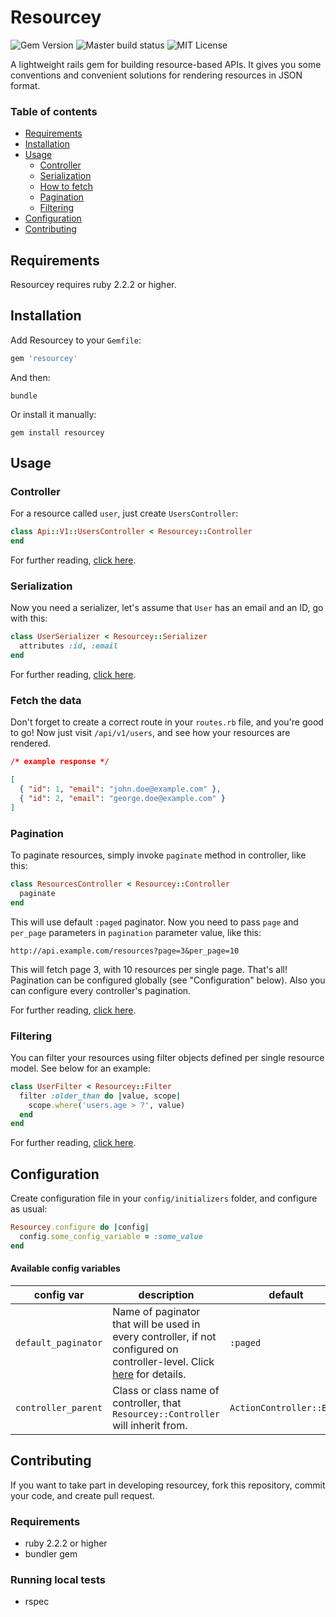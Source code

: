 # Resourcey
![Gem Version](https://img.shields.io/gem/v/resourcey.svg?label=version&colorB=43bd15) ![Master build status](https://api.travis-ci.org/polakowski/resourcey.svg?branch=master) ![MIT License](https://img.shields.io/badge/license-MIT-blue.svg)

A lightweight rails gem for building resource-based APIs. It gives you some conventions and convenient solutions for rendering resources in JSON format.

### Table of contents
- [Requirements](#requirements)
- [Installation](#installation)
- [Usage](#usage)
  - [Controller](#controller)
  - [Serialization](#serialization)
  - [How to fetch](#fetch-the-data)
  - [Pagination](#pagination)
  - [Filtering](#filtering)
- [Configuration](#configuration)
- [Contributing](#contributing)

## Requirements
Resourcey requires ruby 2.2.2 or higher.

## Installation
Add Resourcey to your `Gemfile`:
```ruby
gem 'resourcey'
```

And then:
```
bundle
```

Or install it manually:
```
gem install resourcey
```

## Usage

### Controller
For a resource called `user`, just create `UsersController`:
```ruby
class Api::V1::UsersController < Resourcey::Controller
end
```

For further reading, [click here](/docs/CONTROLLER.md).

### Serialization
Now you need a serializer, let's assume that `User` has an email and an ID, go with this:
```ruby
class UserSerializer < Resourcey::Serializer
  attributes :id, :email
end
```

For further reading, [click here](/docs/SERIALIZER.md).

### Fetch the data

Don't forget to create a correct route in your `routes.rb` file, and you're good to go!
Now just visit `/api/v1/users`, and see how your resources are rendered.

```json
/* example response */

[
  { "id": 1, "email": "john.doe@example.com" },
  { "id": 2, "email": "george.doe@example.com" }
]
```

### Pagination
To paginate resources, simply invoke `paginate` method in controller, like this:
```ruby
class ResourcesController < Resourcey::Controller
  paginate
end
```

This will use default `:paged` paginator. Now you need to pass `page` and `per_page` parameters in `pagination` parameter value, like this:

```
http://api.example.com/resources?page=3&per_page=10
```

This will fetch page 3, with 10 resources per single page. That's all! Pagination can be configured globally (see "Configuration" below). Also you can configure every controller's pagination.

For further reading, [click here](/docs/PAGINATION.md).

### Filtering
You can filter your resources using filter objects defined per single resource model. See below for an example:

```ruby
class UserFilter < Resourcey::Filter
  filter :older_than do |value, scope|
    scope.where('users.age > ?', value)
  end
end
```

For further reading, [click here](/docs/FILTERING.md).

## Configuration
Create configuration file in your `config/initializers` folder, and configure as usual:
```ruby
Resourcey.configure do |config|
  config.some_config_variable = :some_value
end
```

#### Available config variables
| **config var** | **description**| **default** |
| --- | --- | --- |
| `default_paginator` | Name of paginator that will be used in every controller, if not configured on controller-level. Click [here](/docs/PAGINATION.md) for details. | `:paged`
| `controller_parent` | Class or class name of controller, that `Resourcey::Controller` will inherit from. | `ActionController::Base` |

## Contributing
If you want to take part in developing resourcey, fork this repository, commit your code, and create pull request.

### Requirements
- ruby 2.2.2 or higher
- bundler gem

### Running local tests
- rspec
